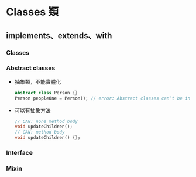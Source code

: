 # Classes 類

## implements、extends、with

### Classes

### Abstract classes

- 抽象類，不能實體化
  ```dart
  abstract class Person {}
  Person peopleOne = Person(); // error: Abstract classes can’t be instantiated.
  ```
- 可以有抽象方法
  ```dart
  // CAN: none method body
  void updateChildren();
  // CAN: method body
  void updateChildren() {};
  ```

### Interface

### Mixin
